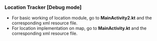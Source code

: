 ### Location Tracker [Debug mode]
 - For basic working of location module, go to **MainActivity2.kt** and the corresponding xml resource file.
 - For location implementation on map, go to **MainActivity.kt** and the corresponding xml resource file.
